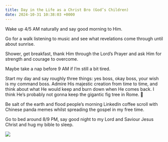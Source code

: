```yaml
---
title: Day in the Life as a Christ Bro (God’s Children)
date: 2024-10-31 10:38:03 +0000
---
```


Wake up 4/5 AM naturally and say good morning to Him.

Go for a walk listening to music and see what revelations come through until about sunrise.

Shower, get breakfast, thank Him through the Lord’s Prayer and ask Him for strength and courage to overcome.

Maybe take a nap before 9 AM if I’m still a bit tired.

Start my day and say roughly three things: yes boss, okay boss, your wish is my command boss. Admire His majestic creation from time to time, and think about what He would keep and burn down when He comes back. I think He’s probably not gonna keep the gigantic fig tree in Rome. 🤔

Be salt of the earth and flood people’s morning LinkedIn coffee scroll with Chinese panda memes whilst spreading the gospel in my free time.

Go to bed around 8/9 PM, say good night to my Lord and Saviour Jesus Christ and hug my bible to sleep.

![](/6e760355a4f2267fc6c3900624861241.jpeg)
